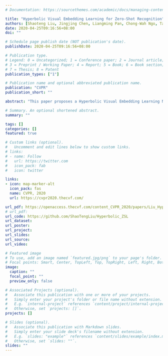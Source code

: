 ```yaml
---
# Documentation: https://sourcethemes.com/academic/docs/managing-content/

title: "Hyperbolic Visual Embedding Learning for Zero-Shot Recognition"
authors: [Shaoteng Liu, Jingjing Chen, Liangming Pan, Chong-Wah Ngo, Tat-Seng Chua, Yu-Gang Jiang]
date: 2020-04-25T09:16:56+08:00
doi: ""

# Schedule page publish date (NOT publication's date).
publishDate: 2020-04-25T09:16:56+08:00

# Publication type.
# Legend: 0 = Uncategorized; 1 = Conference paper; 2 = Journal article;
# 3 = Preprint / Working Paper; 4 = Report; 5 = Book; 6 = Book section;
# 7 = Thesis; 8 = Patent
publication_types: ["1"]

# Publication name and optional abbreviated publication name.
publication: "CVPR"
publication_short: ""

abstract: "This paper proposes a Hyperbolic Visual Embedding Learning Network for zero-shot recognition. The network learns image embeddings in hyperbolic space, which is capable of preserving the hierarchical structure of semantic classes in low dimensions. Comparing with existing zero-shot learning approaches, the network is more robust because the embedding feature in hyperbolic space better represents class hierarchy and thereby avoid misleading resulted from unrelated siblings. Our network outperforms exiting baselines under hierarchical evaluation with an extremely challenging setting, i.e., learning only from 1,000 categories to recognize 20,841 unseen categories. While under flat evaluation, it has competitive performance as state-of-the-art methods but with five times lower embedding dimensions. Our code is publicly available."

# Summary. An optional shortened abstract.
summary: ""

tags: []
categories: []
featured: true

# Custom links (optional).
#   Uncomment and edit lines below to show custom links.
# links:
# - name: Follow
#   url: https://twitter.com
#   icon_pack: fab
#   icon: twitter

links:
- icon: map-marker-alt
  icon_pack: fas
  name: CVPR, 2020
  url: https://cvpr2020.thecvf.com/

url_pdf: https://openaccess.thecvf.com/content_CVPR_2020/papers/Liu_Hyperbolic_Visual_Embedding_Learning_for_Zero-Shot_Recognition_CVPR_2020_paper.pdf
# url_pdf: 
url_code: https://github.com/ShaoTengLiu/Hyperbolic_ZSL
url_dataset:
url_poster:
url_project: 
url_slides:
url_source: 
url_video:

# Featured image
# To use, add an image named `featured.jpg/png` to your page's folder. 
# Focal points: Smart, Center, TopLeft, Top, TopRight, Left, Right, BottomLeft, Bottom, BottomRight.
image:
  caption: ""
  focal_point: ""
  preview_only: false

# Associated Projects (optional).
#   Associate this publication with one or more of your projects.
#   Simply enter your project's folder or file name without extension.
#   E.g. `internal-project` references `content/project/internal-project/index.md`.
#   Otherwise, set `projects: []`.
projects: []

# Slides (optional).
#   Associate this publication with Markdown slides.
#   Simply enter your slide deck's filename without extension.
#   E.g. `slides: "example"` references `content/slides/example/index.md`.
#   Otherwise, set `slides: ""`.
slides: ""
---
```

